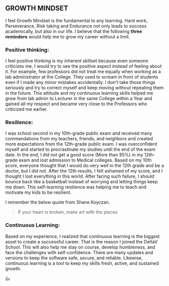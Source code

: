 
## GROWTH MINDSET

I feel Growth Mindset is the fundamental to any learning. Hard work, Perseverance, Risk taking and Endurance not only leads to success academically, but also in our life.
I believe that the following **three reminders** would help me to grow my career without a limit.

### Positive thinking: 

I feel positive thinking is my inherent skillset because even someone criticizes me, I would try to see the positive aspect instead of feeling about it. For example, few professors did not treat me equally when working as a lab administrator at the College. They used to scream in front of students even if I made any minor mistakes accidentally. I don't take those things seriously and try to correct myself and keep moving without repeating them in the future.  This attitude and my continuous learning skills helped me grow from lab admin to Lecturer in the same College within a Year and gained all my respect and became very close to the Professors who criticized me earlier.

### Resilience:  
I was school second in my 10th-grade public exam and received many commendations from my teachers, friends, and neighbors and created more expectations from the 12th-grade public exam. I was overconfident myself and started to procrastinate my studies until the end of the exam date.  In the end, I did not get a good score (More than 95%) in my 12th-grade exam and lost admission to Medical colleges. Based on my 10th score, everyone thought that I would do very well in the 12th grade and be a doctor, but I did not. After the 12th results, I felt ashamed of my score, and I thought I lost everything in this world.  After facing such failure,  I should bounce back like a basketball instead of worrying and letting things keep me down. This self-learning resilience was helping me to teach and motivate my kids to be resilient. 

I remember the below quote from Shane Koyczan.

>If your heart is broken, make art with the pieces



### Continuous Learning:   

Based on my experience, I realized that continuous learning is the biggest asset to create a successful career. That is the reason I joined the DeltaV School. 
This will also help me stay on course, develop humbleness, and face the challenges with self-confidence. There are many updates and versions to keep the software safe, secure, and reliable. Likewise, continuous learning is a tool to keep my skills fresh, active, and sustained growth.


:+1:

